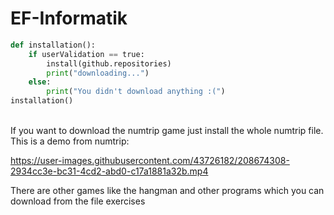 





# EF-Informatik

```py
def installation():
    if userValidation == true:
        install(github.repositories)
        print("downloading...")
    else:
        print("You didn't download anything :(")
installation()
```
\
If you want to download the numtrip game just install the whole numtrip file.
This is a demo from numtrip:



https://user-images.githubusercontent.com/43726182/208674308-2934cc3e-bc31-4cd2-abd0-c17a1881a32b.mp4



There are other games like the hangman and other programs which you can download from the file exercises
